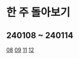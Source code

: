 # 한 주 돌아보기
## 240108 ~ 240114
[08](https://github.com/JM94Ent/TIL-WIL/blob/3afd244cf978828b7be5e7c08f475b779694b7d6/TIL/2024/01/08_%ED%94%84%EB%A1%9C%EC%A0%9D%ED%8A%B8%20%EB%B3%91%ED%95%A9.md)
[09](https://github.com/JM94Ent/TIL-WIL/blob/3afd244cf978828b7be5e7c08f475b779694b7d6/TIL/2024/01/09_%EB%B0%9C%ED%91%9C%EC%9E%90%EB%A3%8C%20%EC%A0%9C%EC%9E%91.md)
[11](https://github.com/JM94Ent/TIL-WIL/blob/3afd244cf978828b7be5e7c08f475b779694b7d6/TIL/2024/01/11_%EC%9D%B4%EB%A0%A5%EC%84%9C%20%EB%B0%8F%20%EC%9E%90%EC%86%8C%EC%84%9C%20%EC%B2%A8%EC%82%AD.md)
[12](https://github.com/JM94Ent/TIL-WIL/blob/3afd244cf978828b7be5e7c08f475b779694b7d6/TIL/2024/01/12_%ED%94%84%EB%A1%9C%EC%A0%9D%ED%8A%B8%20%EC%B5%9C%EC%A2%85%20%EB%B0%9C%ED%91%9C.md)

```

```
